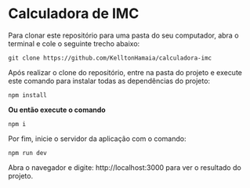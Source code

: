 

# Calculadora de IMC

Para clonar este repositório para uma pasta do seu computador, abra o terminal e cole o seguinte trecho abaixo:

    git clone https://github.com/KelltonHamaia/calculadora-imc

Após realizar o clone do repositório, entre na pasta do projeto e execute este comando para instalar todas as dependências do projeto:

    npm install 
**Ou então execute o comando**

    npm i
 
Por fim, inicie o servidor da aplicação com o comando:

    npm run dev

Abra o navegador e digite: http://localhost:3000 para ver o resultado do projeto.
